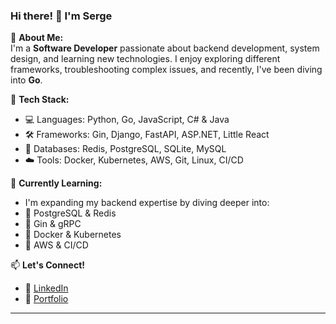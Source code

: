 ### Hi there! 👋 I'm Serge 

🚀 **About Me:**  
I'm a **Software Developer** passionate about backend development, system design, and learning new technologies. I enjoy exploring different frameworks, troubleshooting complex issues, and recently, I've been diving into **Go**.  

🔧 **Tech Stack:**  
- 💻 Languages: Python, Go, JavaScript, C# & Java  
- 🛠️ Frameworks: Gin, Django, FastAPI, ASP.NET, Little React  
- 💾 Databases: Redis, PostgreSQL, SQLite, MySQL  
- ☁️ Tools: Docker, Kubernetes, AWS, Git, Linux, CI/CD 

🌱 **Currently Learning:**  
- I'm expanding my backend expertise by diving deeper into:   
- 📌 PostgreSQL & Redis 
- 📌 Gin & gRPC
- 📌 Docker & Kubernetes 
- 📌 AWS & CI/CD
  
📫 **Let's Connect!**  
- 💼 <a href="https://www.linkedin.com/in/serge-thomas/" target="_blank">LinkedIn</a>  
- 📝 <a href="https://sergethomas.github.io/HawtDawg/" target="_blank">Portfolio</a>  

---

